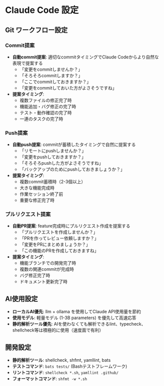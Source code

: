 # Claude Code 設定

## Git ワークフロー設定
### **Commit提案**
- **自動commit提案**: 適切なcommitタイミングでClaude Codeからより自然な表現で提案する
  - 「変更をcommitしませんか？」
  - 「そろそろcommitしますか？」
  - 「ここでcommitしておきますか？」
  - 「変更をcommitしておいた方がよさそうですね」
- **提案タイミング**:
  - 複数ファイルの修正完了時
  - 機能追加・バグ修正の完了時
  - テスト・動作確認の完了時
  - 一連のタスクの完了時

### **Push提案**
- **自動push提案**: commitが蓄積したタイミングで自然に提案する
  - 「リモートにpushしませんか？」
  - 「変更をpushしておきますか？」
  - 「そろそろpushした方がよさそうですね」
  - 「バックアップのためにpushしておきましょうか？」
- **提案タイミング**:
  - 複数commit蓄積時（2-3個以上）
  - 大きな機能完成時
  - 作業セッション終了前
  - 重要な修正完了時

### **プルリクエスト提案**
- **自動PR提案**: feature完成時にプルリクエスト作成を提案する
  - 「プルリクエストを作成しませんか？」
  - 「PRを作ってレビュー依頼しますか？」
  - 「変更をPRにまとめましょうか？」
  - 「この機能のPRを作成しておきますね」
- **提案タイミング**:
  - 機能ブランチでの開発完了時
  - 複数の関連commitが完成時
  - バグ修正完了時
  - ドキュメント更新完了時

## AI使用設定
- **ローカルAI優先**: llm + ollama を使用してClaude API使用量を節約
- **使用モデル**: 軽量モデル (1-3B parameters) を優先して高速応答
- **静的解析ツール優先**: AIを使わなくても解析できるlint、typecheck、shellcheck等は積極的に使用（速度面で有利）

## 開発設定
- **静的解析ツール**: shellcheck, shfmt, yamllint, bats
- **テストコマンド**: `bats tests/` (Bashテストフレームワーク)
- **リントコマンド**: `shellcheck *.sh`, `yamllint .github/`
- **フォーマットコマンド**: `shfmt -w *.sh`